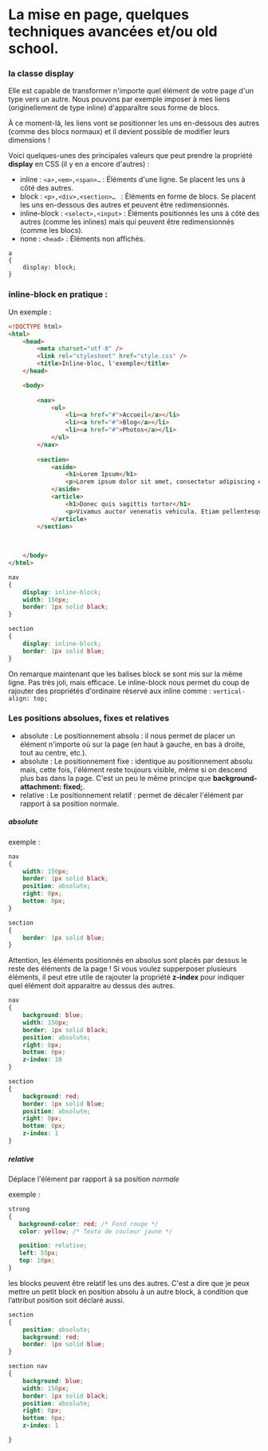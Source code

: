 # La mise en page, quelques techniques avancées et/ou old school.


### la classe **display**

Elle est capable de transformer n'importe quel élément de votre page d'un type vers un autre.
Nous pouvons par exemple imposer à mes liens (originellement de type inline) d'apparaître sous forme de blocs.

À ce moment-là, les liens vont se positionner les uns en-dessous des autres (comme des blocs normaux) et il devient possible de modifier leurs dimensions !

Voici quelques-unes des principales valeurs que peut prendre la propriété **display** en CSS (il y en a encore d'autres) :

- inline : `<a>,<em>,<span>…` : Éléments d'une ligne. Se placent les uns à côté des autres.
- block  : `<p>,<div>,<section>… ` : Éléments en forme de blocs. Se placent les uns en-dessous des autres et peuvent être redimensionnés.
- inline-block : `<select>,<input>` : Éléments positionnés les uns à côté des autres (comme les inlines) mais qui peuvent être redimensionnés (comme les blocs).
- none : `<head>` : Éléments non affichés.

```
a
{
    display: block;
}
```


### **inline-block** en pratique :

Un exemple :

```HTML
<!DOCTYPE html>
<html>
    <head>
        <meta charset="utf-8" />
        <link rel="stylesheet" href="style.css" />
        <title>Inline-bloc, l'exemple</title>
    </head>

    <body>
        
        <nav>
            <ul>
                <li><a href="#">Accueil</a></li>
                <li><a href="#">Blog</a></li>
                <li><a href="#">Photos</a></li>
            </ul>
        </nav>
        
        <section>
            <aside>
                <h1>Lorem Ipsum</h1>
                <p>Lorem ipsum dolor sit amet, consectetur adipiscing elit.</p>
            </aside>
            <article>                
                <h1>Donec quis sagittis tortor</h1>
                <p>Vivamus auctor venenatis vehicula. Etiam pellentesque elit ut orci finibus 					cursus.</p>
            </article>
        </section>
        

        
    </body>
</html>
```

```CSS
nav
{
    display: inline-block;
    width: 150px;
    border: 1px solid black;
}

section
{
    display: inline-block;    
    border: 1px solid blue;
}
```

On remarque maintenant que les balises block se sont mis sur la même ligne.
Pas très joli, mais efficace. Le inline-block nous permet du coup de rajouter des propriétés d'ordinaire réservé aux inline comme : `vertical-align: top;`


### Les positions absolues, fixes et relatives

- absolute : Le positionnement absolu : il nous permet de placer un élément n'importe où sur la page (en haut à gauche, en bas à droite, tout au centre, etc.).
- absolute : Le positionnement fixe : identique au positionnement absolu mais, cette fois, l'élément reste toujours visible, même si on descend plus bas dans la page. C'est un peu le même principe que **background-attachment: fixed;**.
- relative : Le positionnement relatif : permet de décaler l'élément par rapport à sa position normale.

##### absolute 

exemple :

```CSS
nav
{
    width: 150px;
    border: 1px solid black;
    position: absolute;
    right: 0px;
    bottom: 0px;
}

section
{
    border: 1px solid blue;
}
```

Attention, les éléments positionnés en absolus sont placés par dessus le reste des éléments de la page !
Si vous voulez supperposer plusieurs éléments, il peut etre utile de rajouter la propriété **z-index** pour indiquer quel élément doit apparaitre au dessus des autres.

```CSS
nav
{
	background: blue;
    width: 150px;
    border: 1px solid black;
    position: absolute;
    right: 0px;
    bottom: 0px;
    z-index: 10
}

section
{
	background: red;
    border: 1px solid blue;
    position: absolute;
    right: 0px;
    bottom: 0px;
    z-index: 1
}
```


##### relative
Déplace l'élément par rapport à sa position *normale*




exemple :
```CSS
strong
{
   background-color: red; /* Fond rouge */
   color: yellow; /* Texte de couleur jaune */

   position: relative;
   left: 55px;
   top: 10px;
}
```


les blocks peuvent être relatif les uns des autres. C'est a dire que je peux mettre un petit block en position absolu à un autre block, à condition que l’attribut position soit déclaré aussi.

```CSS
section
{
    position: absolute;
	background: red;
    border: 1px solid blue;
}

section nav
{
	background: blue;
    width: 150px;
    border: 1px solid black;
    position: absolute;
    right: 0px;
    bottom: 0px;
    z-index: 1

}
```